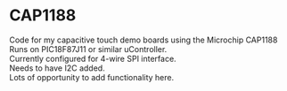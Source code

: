 # CAP1188  

Code for my capacitive touch demo boards using the Microchip CAP1188  
Runs on PIC18F87J11 or similar uController.   
Currently configured for 4-wire SPI interface.  
Needs to have I2C added.  
Lots of opportunity to add functionality here.  
